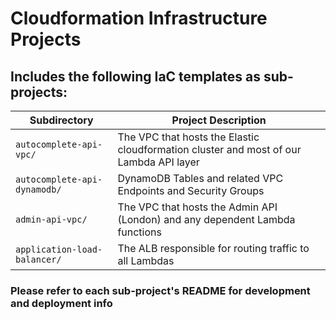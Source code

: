 # Cloudformation Infrastructure Projects

## Includes the following IaC templates as sub-projects:
| Subdirectory | Project Description |
|--|--|
| `autocomplete-api-vpc/` | The VPC that hosts the Elastic cloudformation cluster and most of our Lambda API layer |
| `autocomplete-api-dynamodb/` | DynamoDB Tables and related VPC Endpoints and Security Groups |
| `admin-api-vpc/` | The VPC that hosts the Admin API (London) and any dependent Lambda functions |
| `application-load-balancer/` | The ALB responsible for routing traffic to all Lambdas |


### Please refer to each sub-project's README for development and deployment info